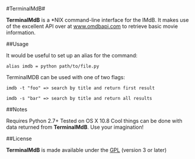 #TerminalMdB#

**TerminalMdB** is a *NIX command-line interface for the IMdB. It makes use of the excellent API over at www.omdbapi.com to retrieve
basic movie information.

##Usage

It would be useful to set up an alias for the command:

```alias imdb = python path/to/file.py```

TerminalMDB can be used with one of two flags:

```imdb -t "foo" => search by title and return first result```

```imdb -s "bar" => search by title and return all results```

##Notes

Requires Python 2.7+
Tested on OS X 10.8
Cool things can be done with data returned from **TerminalMdB**. Use your imagination!

##License

**TerminalMdB** is made available under the [GPL](http://www.gnu.org/licenses/gpl.html) (version 3 or later) 
